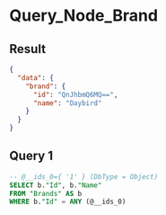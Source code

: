 # Query_Node_Brand

## Result

```json
{
  "data": {
    "brand": {
      "id": "QnJhbmQ6MQ==",
      "name": "Daybird"
    }
  }
}
```

## Query 1

```sql
-- @__ids_0={ '1' } (DbType = Object)
SELECT b."Id", b."Name"
FROM "Brands" AS b
WHERE b."Id" = ANY (@__ids_0)
```

